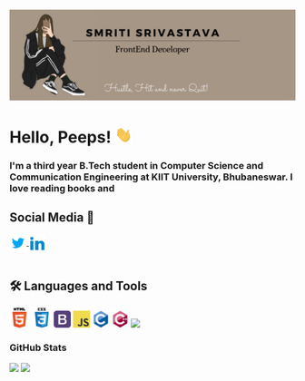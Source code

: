 # ![smriti srivastava header](https://raw.githubusercontent.com/Smriti129/Smriti129/main/header_new.png)

# Hello, Peeps! <img src="https://raw.githubusercontent.com/Smriti129/Smriti129/main/wave.gif" width="30px">
### I'm a third year B.Tech student in Computer Science and Communication Engineering at KIIT University, Bhubaneswar. I love reading books and 

## Social Media 📱
<a href="https://twitter.com/shining_sun_126">
  <img align="center" alt="Smriti Srivastava | Twitter" width="30px" src="https://raw.githubusercontent.com/Smriti129/Smriti129/main/twitter-unscreen.gif" />
</a>
<a href="https://www.linkedin.com/in/smriti-srivastava-97a9871a1/">
  <img align="center" alt="Smriti Srivastava | LinkedIn" width="30px" src="https://raw.githubusercontent.com/Smriti129/Smriti129/main/linkedin-unscreen.gif" />
</a>

<br/>
<br/>

## 🛠️ Languages and Tools
<code><img height="35" src="https://raw.githubusercontent.com/github/explore/80688e429a7d4ef2fca1e82350fe8e3517d3494d/topics/html/html.png"></code>
<code><img height="35" src="https://raw.githubusercontent.com/github/explore/80688e429a7d4ef2fca1e82350fe8e3517d3494d/topics/css/css.png"></code>
<code><img height="30" src="https://raw.githubusercontent.com/github/explore/80688e429a7d4ef2fca1e82350fe8e3517d3494d/topics/bootstrap/bootstrap.png"></code>
<code><img height="30" src="https://raw.githubusercontent.com/github/explore/80688e429a7d4ef2fca1e82350fe8e3517d3494d/topics/javascript/javascript.png"></code>
<code><img height="30" src="https://raw.githubusercontent.com/devicons/devicon/master/icons/c/c-original.svg"></code> 
<code><img height="30" src="https://raw.githubusercontent.com/devicons/devicon/master/icons/cplusplus/cplusplus-original.svg"></code>
<code><img height="30" src="https://www.vectorlogo.zone/logos/tailwindcss/tailwindcss-icon.svg"></code>


### GitHub Stats
<img src="https://github-readme-stats.vercel.app/api/top-langs/?username=Smriti129&layout=compact&&show_icons=true&title_color=ffffff&icon_color=bb2acf&text_color=daf7dc&bg_color=151515">
<img src="https://github-readme-stats.vercel.app/api?username=Smriti129&&show_icons=true&title_color=ffffff&icon_color=bb2acf&text_color=daf7dc&bg_color=151515">

